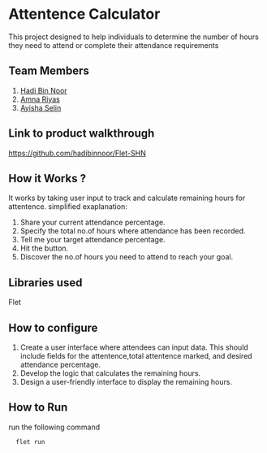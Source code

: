 
# Attentence Calculator
This project designed to help individuals to determine the number of hours they need to attend or complete their attendance requirements
## Team Members
1. [Hadi Bin Noor](https://github.com/hadibinnoor)
2. [Amna Riyas](https://github.com/amnaarriyas)
3. [Ayisha Selin](https://github.com/ayishaselin)
## Link to product walkthrough
https://github.com/hadibinnoor/Flet-SHN
## How it Works ?
It works by taking user input to track and calculate remaining hours for attentence.
simplified exaplanation:
1. Share your current attendance percentage.
 2. Specify the total no.of hours where attendance has been recorded.
3. Tell me your target attendance percentage.
4. Hit the button.
5. Discover the no.of hours you need to attend to   reach your goal.
## Libraries used
Flet 
## How to configure
1. Create a user interface where attendees can input data. This should include fields for the attentence,total attentence marked, and desired attendance percentage.
2. Develop the logic that calculates the remaining hours.
3. Design a user-friendly interface to display the remaining hours.

## How to Run

 run the following command

```bash
  flet run
```